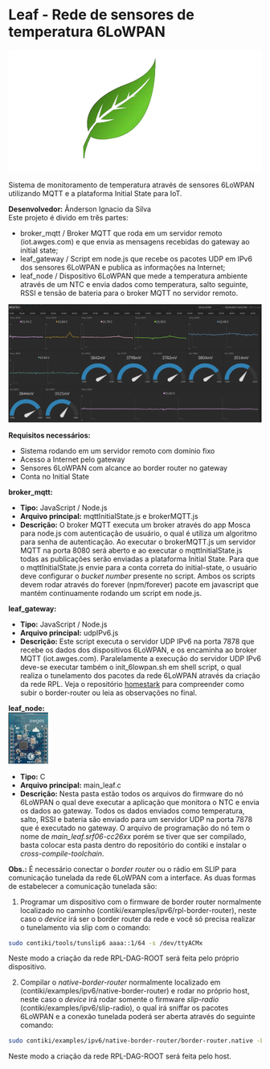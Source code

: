 # Leaf - Rede de sensores de temperatura 6LoWPAN
![logo do projeto](leaf.png)

Sistema de monitoramento de temperatura através de sensores 6LoWPAN utilizando MQTT e a plataforma Initial State para IoT.

__Desenvolvedor:__ Ânderson Ignacio da Silva</br>
Este projeto é divido em três partes:</br>
* broker_mqtt / Broker MQTT que roda em um servidor remoto (iot.awges.com) e que envia as mensagens recebidas do gateway ao initial state;
* leaf_gateway / Script em node.js que recebe os pacotes UDP em IPv6 dos sensores 6LoWPAN e publica as informações na Internet;
* leaf_node / Dispositivo 6LoWPAN que mede a temperatura ambiente através de um NTC e envia dados como temperatura, salto seguinte, RSSI e tensão de bateria para o broker MQTT no servidor remoto.

![Plataforma Initial State](leaf_gateway/initial_state_sensores.png)

**Requisitos necessários:**
* Sistema rodando em um servidor remoto com domínio fixo
* Acesso a Internet pelo gateway
* Sensores 6LoWPAN com alcance ao border router no gateway
* Conta no Initial State

__broker_mqtt:__</br>
* **Tipo:** JavaScript / Node.js
* **Arquivo principal:** mqttInitialState.js e brokerMQTT.js
* **Descrição:** O broker MQTT executa um broker através do app Mosca para node.js com autenticação de usuário, o qual é utiliza um algoritmo para senha de autenticação. Ao executar o brokerMQTT.js um servidor MQTT na porta 8080 será aberto e ao executar o mqttInitialState.js todas as publicações serão enviadas a plataforma Initial State. Para que o mqttInitialState.js envie para a conta correta do initial-state, o usuário deve configurar o *bucket number* presente no script. Ambos os scripts devem rodar através do forever (npm/forever) pacote em javascript que mantém continuamente rodando um script em node.js.

__leaf_gateway:__</br>
* **Tipo:** JavaScript / Node.js
* **Arquivo principal:** udpIPv6.js
* **Descrição:** Este script executa o servidor UDP IPv6 na porta 7878 que recebe os dados dos dispositivos 6LoWPAN, e os encaminha ao broker MQTT (iot.awges.com). Paralelamente a execução do servidor UDP IPv6 deve-se executar também o init_6lowpan.sh em shell script, o qual realiza o tunelamento dos pacotes da rede 6LoWPAN através da criação da rede RPL. Veja o repositório [homestark](https://github.com/aignacio/homestark) para compreender como subir o border-router ou leia as observações no final.

__leaf_node:__</br>
![HomeStark CC2650](leaf_node/bee_mote.png)</br>
* **Tipo:**  C
* **Arquivo principal:** main_leaf.c
* **Descrição:** Nesta pasta estão todos os arquivos do firmware do nó 6LoWPAN o qual deve executar a aplicação que monitora o NTC e envia os dados ao gateway. Todos os dados enviados como temperatura, salto, RSSI e bateria são enviado para um servidor UDP na porta 7878 que é executado no gateway. O arquivo de programação do nó tem o nome de *main_leaf.srf06-cc26xx* porém se tiver que ser compilado, basta colocar esta pasta dentro do repositório do contiki e instalar o *cross-compile-toolchain*.

**Obs.:** É necessário conectar o *border router* ou o rádio em SLIP para comunicação tunelada da rede 6LoWPAN com a interface. As duas formas de estabelecer a comunicação tunelada são:
1. Programar um dispositivo com o firmware de border router normalmente localizado no caminho (contiki/examples/ipv6/rpl-border-router), neste caso o *device* irá ser o border router da rede e você só precisa realizar o tunelamento via slip com o comando:
```bash
sudo contiki/tools/tunslip6 aaaa::1/64 -s /dev/ttyACMx
```
Neste modo a criação da rede RPL-DAG-ROOT será feita pelo próprio dispositivo.

2. Compilar o *native-border-router* normalmente localizado em (contiki/examples/ipv6/native-border-router) e rodar no próprio host, neste caso o *device* irá rodar somente o firmware *slip-radio* (contiki/examples/ipv6/slip-radio), o qual irá sniffar os pacotes 6LoWPAN e a conexão tunelada poderá ser aberta através do seguinte comando:
```bash
sudo contiki/examples/ipv6/native-border-router/border-router.native -L -v6 aaaa::1/64 -s /dev/ttyACMx -B 115200 -t tun0
```
Neste modo a criação da rede RPL-DAG-ROOT será feita pelo host.
